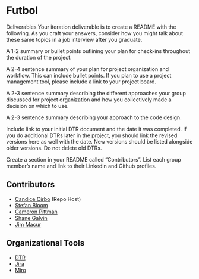 # Futbol 


Deliverables
Your iteration deliverable is to create a README with the following. As you craft your answers, consider how you might talk about these same topics in a job interview after you graduate.

A 1-2 summary or bullet points outlining your plan for check-ins throughout the duration of the project.

A 2-4 sentence summary of your plan for project organization and workflow. This can include bullet points. If you plan to use a project management tool, please include a link to your project board.

A 2-3 sentence summary describing the different approaches your group discussed for project organization and how you collectively made a decision on which to use.

A 2-3 sentence summary describing your approach to the code design.

Include link to your initial DTR document and the date it was completed. If you do additional DTRs later in the project, you should link the revised versions here as well with the date. New versions should be listed alongside older versions. Do not delete old DTRs.

Create a section in your README called “Contributors”. List each group member’s name and link to their LinkedIn and Github profiles.


## Contributors
- [Candice Cirbo](https://github.com/CCirbo) (Repo Host)
- [Stefan Bloom](https://github.com/stefanjbloom)
- [Cameron Pittman](https://github.com/CPPittman)
- [Shane Galvin](https://github.com/Sgalvin36)
- [Jim Macur](https://github.com/Jimmacur)


## Organizational Tools

- [DTR](https://docs.google.com/document/d/1gyJFtLm62Aqfi5fxmL0Uc9b-sDG-u0IKUANCgX8b4CM/edit?usp=sharing)
- [Jira](https://sgalvin36.atlassian.net/jira/software/projects/KAN/boards/1)
- [Miro](https://miro.com/app/board/uXjVKu-MTYE=/)




